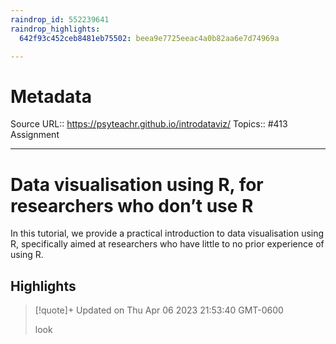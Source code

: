 ```yaml
---
raindrop_id: 552239641
raindrop_highlights:
  642f93c452ceb8481eb75502: beea9e7725eeac4a0b82aa6e7d74969a

---
```


# Metadata
Source URL:: https://psyteachr.github.io/introdataviz/
Topics:: #413 Assignment

---
# Data visualisation using R, for researchers who don’t use R

In this tutorial, we provide a practical introduction to data visualisation using R, specifically aimed at researchers who have little to no prior experience of using R.

## Highlights

> [!quote]+ Updated on Thu Apr 06 2023 21:53:40 GMT-0600
>
> look
